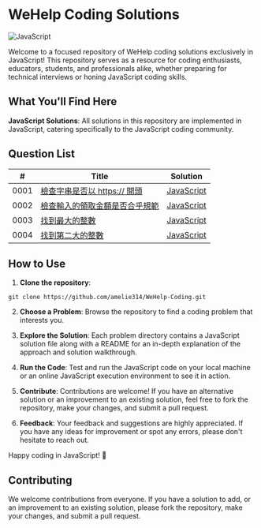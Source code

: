 # WeHelp Coding Solutions
![JavaScript](https://camo.githubusercontent.com/9fd2b512bf3030d47fcbc63463da3c3bef662bd15c68acc9c501489bf46ad1de/68747470733a2f2f696d672e736869656c64732e696f2f62616467652f6c616e67756167652d4a6176615363726970742d79656c6c6f772e737667 "JavaScript")

Welcome to a focused repository of WeHelp coding solutions exclusively in JavaScript! This repository serves as a resource for coding enthusiasts, educators, students, and professionals alike, whether preparing for technical interviews or honing JavaScript coding skills.

## What You'll Find Here

**JavaScript Solutions**: All solutions in this repository are implemented in JavaScript, catering specifically to the JavaScript coding community.

## Question List

| #    | Title                                                              | Solution        |
|------|--------------------------------------------------------------------|-----------------|
| 0001 | [檢查字串是否以 https:// 開頭](https://wehelp.tw/coding/problem/1)                 | [JavaScript](https://github.com/amelie314/WeHelp-JS-Solutions/blob/main/0001/0001.js)     |
| 0002 | [檢查輸入的領取金額是否合乎規範](https://wehelp.tw/coding/problem/2)  | [JavaScript](https://github.com/amelie314/WeHelp-JS-Solutions/blob/main/0002/0002.js)      |
| 0003 | [找到最大的整數](https://wehelp.tw/coding/problem/3) | [JavaScript](https://github.com/amelie314/WeHelp-JS-Solutions/blob/main/0003/0003.js)      |
| 0004 | [找到第二大的整數](https://wehelp.tw/coding/problem/4) | [JavaScript](https://github.com/amelie314/WeHelp-JS-Solutions/blob/main/0004/0004.js)      |

## How to Use

1. **Clone the repository**:
```
git clone https://github.com/amelie314/WeHelp-Coding.git
```
2. **Choose a Problem**:
Browse the repository to find a coding problem that interests you.

3. **Explore the Solution**:
Each problem directory contains a JavaScript solution file along with a README for an in-depth explanation of the approach and solution walkthrough.

4. **Run the Code**:
Test and run the JavaScript code on your local machine or an online JavaScript execution environment to see it in action.

5. **Contribute**:
Contributions are welcome! If you have an alternative solution or an improvement to an existing solution, feel free to fork the repository, make your changes, and submit a pull request.

6. **Feedback**:
Your feedback and suggestions are highly appreciated. If you have any ideas for improvement or spot any errors, please don't hesitate to reach out.

Happy coding in JavaScript! 🚀

## Contributing

We welcome contributions from everyone. If you have a solution to add, or an improvement to an existing solution, please fork the repository, make your changes, and submit a pull request.

